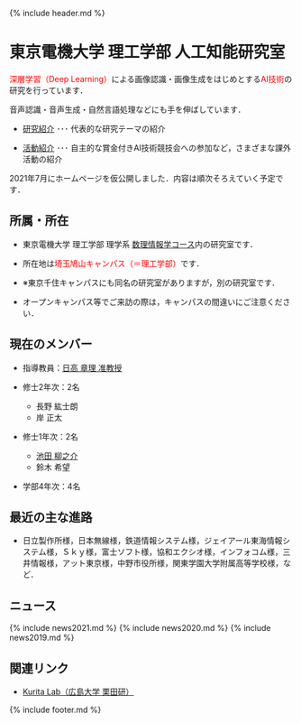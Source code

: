 {% include header.md %} <!-- _includes内のheader.mdをインクルード -->


# 東京電機大学 理工学部 人工知能研究室

<meta name="description" content="電大のAI研究室（理工学部の方）です．深層学習（Deep Learning）による画像認識・画像生成をはじめとするAI技術の研究を行っています．音声認識・音声生成・自然言語処理などにも手を伸ばしています．">

<span style="color:#FF0000;">深層学習（Deep Learning）</span>による画像認識・画像生成をはじめとする<span style="color:#FF0000;">AI技術</span>の研究を行っています．

音声認識・音声生成・自然言語処理などにも手を伸ばしています．

  + [研究紹介](/research/) ･･･ 代表的な研究テーマの紹介

  + [活動紹介](/activity/) ･･･ 自主的な賞金付きAI技術競技会への参加など，さまざまな課外活動の紹介

2021年7月にホームページを仮公開しました．内容は順次そろえていく予定です．

## 所属・所在
  + 東京電機大学 理工学部 理学系 [数理情報学コース](https://www.cse.dendai.ac.jp/faculty/5divisions/ru/course/mi/index.html)内の研究室です．

  + 所在地は<span style="color:#FF0000;">埼玉鳩山キャンパス（＝理工学部）</span>です．

  + ※東京千住キャンパスにも同名の研究室がありますが，別の研究室です．

  + オープンキャンパス等でご来訪の際は，キャンパスの間違いにご注意ください．

<!--
## 研究紹介
  + [手術状況・手術行為の自動認識（準備中）](research/surgery/)

  + [高難度物体検出](research/detection/)

  + [電子顕微鏡画像のノイズ除去・鮮明化（準備中）](research/denoising/)

## 活動紹介
  + [AI技術の競技会・人材育成イベント（賞金付き）への参加](activity/competitions/)

  + [Jetbot製作（準備中）](activity/jetbot/)

  + [研究室紹介用チャットAI製作（準備中）](activity/labai/)

  + [オープンキャンパス研究室公開（準備中）](activity/OC/)
-->

## 現在のメンバー
  + 指導教員：[日高 章理 准教授](https://www.cse.dendai.ac.jp/faculty/5divisions/ru/course/mi/hidaka/prof.html)

  + 修士2年次：2名
    + 長野 紘士朗
    + 岸 正太

  + 修士1年次：2名
    + [池田 柳之介](https://twitter.com/ImR0305)
    + 鈴木 希望

  + 学部4年次：4名

<!--
## 過去のメンバー（許可をもらった人のみ掲載）
  + 2020年度卒業・修了
    + []()
  + 2019年度卒業・修了
    + []()
-->

## 最近の主な進路
  + 日立製作所様，日本無線様，鉄道情報システム様，ジェイアール東海情報システム様，Ｓｋｙ様，富士ソフト様，協和エクシオ様，インフォコム様，三井情報様，アット東京様，中野市役所様，関東学園大学附属高等学校様，など．

## ニュース

{% include news2021.md %} <!-- _includes内のmdファイルをインクルード -->
{% include news2020.md %} <!-- _includes内のmdファイルをインクルード -->
{% include news2019.md %} <!-- _includes内のmdファイルをインクルード -->

## 関連リンク
+ [Kurita Lab（広島大学 栗田研）](https://kurita-lab.jp/wordpress/)


{% include footer.md %} <!-- _includes内のfooter.mdをインクルード -->


<!--
| 指導教員 | 准教授 | [日高 章理](https://www.cse.dendai.ac.jp/faculty/5divisions/ru/course/mi/hidaka/prof.html) |
| 修士2年次 | 2名 | 長野 紘士朗<br>岸 正太 |
| 修士1年次 | 2名 | [池田 柳之介](https://twitter.com/ImR0305)<br>鈴木 希望 |
| 学部4年次 | 4名 |  |
-->

